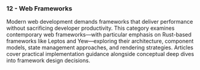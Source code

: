 ### 12 - Web Frameworks

Modern web development demands frameworks that deliver performance without sacrificing developer productivity. This category examines contemporary web frameworks—with particular emphasis on Rust-based frameworks like Leptos and Yew—exploring their architecture, component models, state management approaches, and rendering strategies. Articles cover practical implementation guidance alongside conceptual deep dives into framework design decisions.
